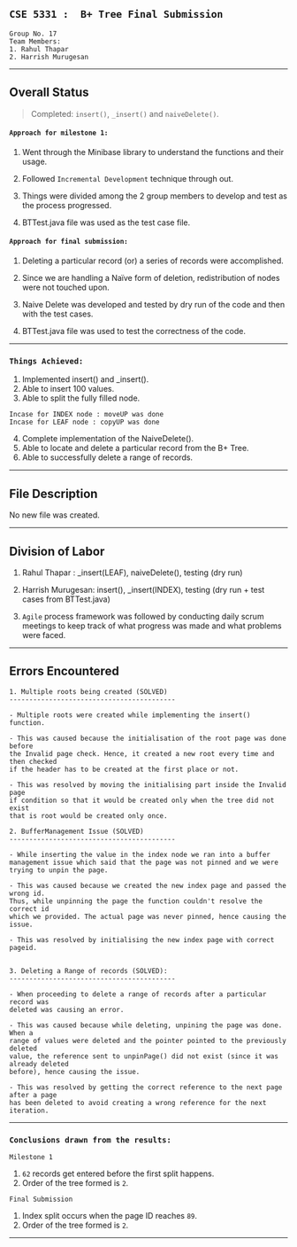 `CSE 5331 :  B+ Tree Final Submission`
---
```
Group No. 17
Team Members:
1. Rahul Thapar
2. Harrish Murugesan

```

---

## Overall Status

> Completed:  `insert()`, `_insert()` and `naiveDelete()`.

#### `Approach for milestone 1:`

1. Went through the Minibase library to understand the functions and their usage.

2. Followed `Incremental Development` technique through out.

3. Things were divided among the 2 group members to develop and test as the process progressed.

4. BTTest.java file was used as the test case file.

#### `Approach for final submission:`

1. Deleting a particular record (or) a series of records were accomplished.

2. Since we are handling a Naïve form of deletion, redistribution of nodes were not touched upon.

3. Naive Delete was developed and tested by dry run of the code and then with the test cases.

4. BTTest.java file was used to test the correctness of the code.

---

### `Things Achieved:`

1. Implemented insert() and _insert().
2. Able to insert 100 values.
3. Able to split the fully filled node.

```
Incase for INDEX node : moveUP was done
Incase for LEAF node : copyUP was done
```

4. Complete implementation of the NaiveDelete().
5. Able to locate and delete a particular record from the B+ Tree.
6. Able to successfully delete a range of records.

---

## File Description

No new file was created.

---

## Division of Labor

1. Rahul Thapar :  _insert(LEAF), naiveDelete(), testing (dry run)
2. Harrish Murugesan: insert(), _insert(INDEX), testing (dry run + test cases from BTTest.java)

3. `Agile` process framework was followed by conducting daily scrum meetings to keep track of what progress was made and what problems were faced.

---

## Errors Encountered

```
1. Multiple roots being created (SOLVED)
------------------------------------------

- Multiple roots were created while implementing the insert() function.

- This was caused because the initialisation of the root page was done before 
the Invalid page check. Hence, it created a new root every time and then checked 
if the header has to be created at the first place or not.

- This was resolved by moving the initialising part inside the Invalid page 
if condition so that it would be created only when the tree did not exist 
that is root would be created only once.
```

```
2. BufferManagement Issue (SOLVED)
------------------------------------------

- While inserting the value in the index node we ran into a buffer 
management issue which said that the page was not pinned and we were 
trying to unpin the page.

- This was caused because we created the new index page and passed the wrong id. 
Thus, while unpinning the page the function couldn't resolve the correct id 
which we provided. The actual page was never pinned, hence causing the issue.

- This was resolved by initialising the new index page with correct pageid.
```

```

3. Deleting a Range of records (SOLVED):
------------------------------------------

- When proceeding to delete a range of records after a particular record was 
deleted was causing an error.

- This was caused because while deleting, unpining the page was done. When a 
range of values were deleted and the pointer pointed to the previously deleted 
value, the reference sent to unpinPage() did not exist (since it was already deleted 
before), hence causing the issue.

- This was resolved by getting the correct reference to the next page after a page 
has been deleted to avoid creating a wrong reference for the next iteration.

```

---

### `Conclusions drawn from the results:`

`Milestone 1`

1. `62` records get entered before the first split happens.
2. Order of the tree formed is `2`.


`Final Submission`

1. Index split occurs when the page ID reaches `89`.
2. Order of the tree formed is `2`.

---